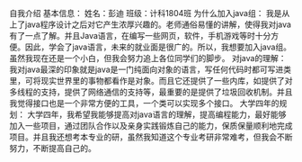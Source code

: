 自我介绍
基本信息：
姓名：彭迪 
班级：计科1804班
为什么加入java组：
我是从上了java程序设计之后对它产生浓厚兴趣的。老师通俗易懂的讲解，使得我对java有了一点了解。并且Java语言，在编写一些网页，软件，手机游戏等时十分方便。因此，学会了java语言，未来的就业面是很广的。所以，我想要加入java组。虽然我现在还是一个小白，但我会努力追上各位同学们的脚步。
对java的理解：
我对java最深的印象就是java是一门纯面向对象的语言，写任何代码时都可写进类里，可将现实世界里的事物都看作是对象。而且它还提供了一些内库，如提供了对多线程的支持，提供了网络通信的支持等，最重要的是提供了垃圾回收机制。并且我觉得接口也是一个非常方便的工具，一个类可以实现多个接口。
大学四年的规划：
大学四年，我希望我能够提高对java语言的理解，提高编程能力，最好能够加入一些项目，通过团队合作以及亲身实践锻炼自己的能力，保质保量顺利地完成项目。并且我还想考本专业的研，虽然我知道这个专业考研非常难考，但我会不断努力，不断提高自己的。

